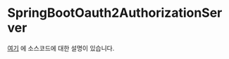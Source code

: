 # SpringBootOauth2AuthorizationServer

[여기](https://www.skyer9.pe.kr/wordpress/?p=2367) 에 소스코드에 대한 설명이 있습니다.
